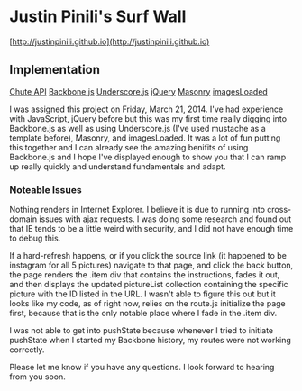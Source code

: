 # Justin Pinili's Surf Wall

[http://justinpinili.github.io](http://justinpinili.github.io)

## Implementation

[Chute API](http://www.getchute.com/developers/reference/chute-api/v2/)
[Backbone.js](http://backbonejs.org/)
[Underscore.js](http://underscorejs.org/)
[jQuery](http://jquery.com/)
[Masonry](http://masonry.desandro.com/)
[imagesLoaded](http://imagesloaded.desandro.com/)

I was assigned this project on Friday, March 21, 2014. I've had experience with JavaScript, jQuery before but this was my first time really digging into Backbone.js as well as using Underscore.js (I've used mustache as a template before), Masonry, and imagesLoaded. It was a lot of fun putting this together and I can already see the amazing benifits of using Backbone.js and I hope I've displayed enough to show you that I can ramp up really quickly and understand fundamentals and adapt.

### Noteable Issues

Nothing renders in Internet Explorer. I believe it is due to running into cross-domain issues with ajax requests. I was doing some research and found out that IE tends to be a little weird with security, and I did not have enough time to debug this.

If a hard-refresh happens, or if you click the source link (it happened to be instagram for all 5 pictures) navigate to that page, and click the back button, the page renders the .item div that contains the instructions, fades it out, and then displays the updated pictureList collection containing the specific picture with the ID listed in the URL. I wasn't able to figure this out but it looks like my code, as of right now, relies on the route.js initialize the page first, because that is the only notable place where I fade in the .item div.

I was not able to get into pushState because whenever I tried to initiate pushState when I started my Backbone history, my routes were not working correctly.

Please let me know if you have any questions.
I look forward to hearing from you soon.